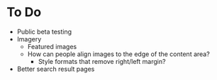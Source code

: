 To Do
=====

- Public beta testing
- Imagery
  - Featured images
  - How can people align images to the edge of the content area?
    - Style formats that remove right/left margin?
- Better search result pages
